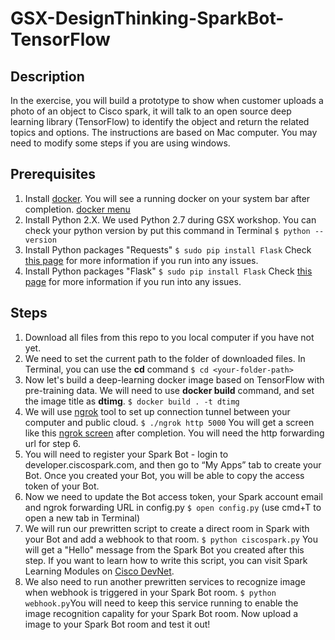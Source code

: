 # GSX-DesignThinking-SparkBot-TensorFlow

## Description
In the exercise, you will build a prototype to show when customer uploads a photo of an object to Cisco spark, it will talk to an open source deep learning library (TensorFlow) to identify the object and return the related topics and options. 
The instructions are based on Mac computer. You may need to modify some steps if you are using windows.


## Prerequisites
1. Install [docker](https://www.docker.com/). You will see a running docker on your system bar after completion. [docker menu](https://github.com/CiscoDevNet/GSX-DesignThinking-SparkBot-TensorFlow/blob/master/docker.png)
2. Install Python 2.X. We used Python 2.7 during GSX workshop. You can check your python version by put this command in Terminal ```$ python --version```
3. Install Python packages "Requests" ```$ sudo pip install Flask``` Check [this page](http://docs.python-requests.org/en/master/user/install/) for more information if you run into any issues.
4. Install Python packages "Flask" ```$ sudo pip install Flask``` Check [this page](http://flask.pocoo.org/docs/0.12/installation/) for more information if you run into any issues.


## Steps
1. Download all files from this repo to you local computer if you have not yet.
2. We need to set the current path to the folder of downloaded files. In Terminal, you can use the **cd** command ```$ cd <your-folder-path>```
3. Now let's build a deep-learning docker image based on TensorFlow with pre-training data. We will need to use **docker build** command, and set the image title as **dtimg**. ```$ docker build . -t dtimg```
4. We will use [ngrok](https://ngrok.com/) tool to set up connection tunnel between your computer and public cloud. ```$ ./ngrok http 5000``` You will get a screen like this [ngrok screen](https://github.com/CiscoDevNet/GSX-DesignThinking-SparkBot-TensorFlow/blob/master/ngrok.png) after completion. You will need the http forwarding url for step 6.
5. You will need to register your Spark Bot - login to developer.ciscospark.com, and then go to “My Apps” tab to create your Bot. Once you created your Bot, you will be able to copy the access token of your Bot.
6. Now we need to update the Bot access token, your Spark account email and ngrok forwarding URL in config.py ```$ open config.py```
(use cmd+T to open a new tab in Terminal)
7. We will run our prewritten script to create a direct room in Spark with your Bot and add a webhook to that room. ```$ python ciscospark.py``` You will get a "Hello" message from the Spark Bot you created after this step. If you want to learn how to write this script, you can visit Spark Learning Modules on [Cisco DevNet](https://learninglabs.cisco.com/modules/beginning-apis). 
8. We also need to run another prewritten services to recognize image when webhook is triggered in your Spark Bot room. ```$ python webhook.py```You will need to keep this service running to enable the image recognition capality for your Spark Bot room.
Now upload a image to your Spark Bot room and test it out!

